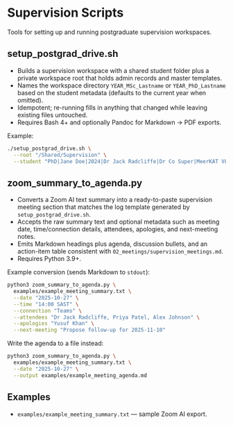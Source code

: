 # Supervision Scripts

Tools for setting up and running postgraduate supervision workspaces.

## setup_postgrad_drive.sh

- Builds a supervision workspace with a shared student folder plus a private workspace root that holds admin records and master templates.
- Names the workspace directory `YEAR_MSc_Lastname` or `YEAR_PhD_Lastname` based on the student metadata (defaults to the current year when omitted).
- Idempotent; re-running fills in anything that changed while leaving existing files untouched.
- Requires Bash 4+ and optionally Pandoc for Markdown → PDF exports.

Example:

```bash
./setup_postgrad_drive.sh \
  --root "/Shared/Supervision" \
  --student "PhD|Jane Doe|2024|Dr Jack Radcliffe|Dr Co Super|MeerKAT VLBI project"
```

## zoom_summary_to_agenda.py

- Converts a Zoom AI text summary into a ready-to-paste supervision meeting section that matches the log template generated by `setup_postgrad_drive.sh`.
- Accepts the raw summary text and optional metadata such as meeting date, time/connection details, attendees, apologies, and next-meeting notes.
- Emits Markdown headings plus agenda, discussion bullets, and an action-item table consistent with `02_meetings/supervision_meetings.md`.
- Requires Python 3.9+.

Example conversion (sends Markdown to `stdout`):

```bash
python3 zoom_summary_to_agenda.py \
  examples/example_meeting_summary.txt \
  --date "2025-10-27" \
  --time "14:00 SAST" \
  --connection "Teams" \
  --attendees "Dr Jack Radcliffe, Priya Patel, Alex Johnson" \
  --apologies "Yusuf Khan" \
  --next-meeting "Propose follow-up for 2025-11-10"
```

Write the agenda to a file instead:

```bash
python3 zoom_summary_to_agenda.py \
  examples/example_meeting_summary.txt \
  --date "2025-10-27" \
  --output examples/example_meeting_agenda.md
```

## Examples

- `examples/example_meeting_summary.txt` — sample Zoom AI export.
